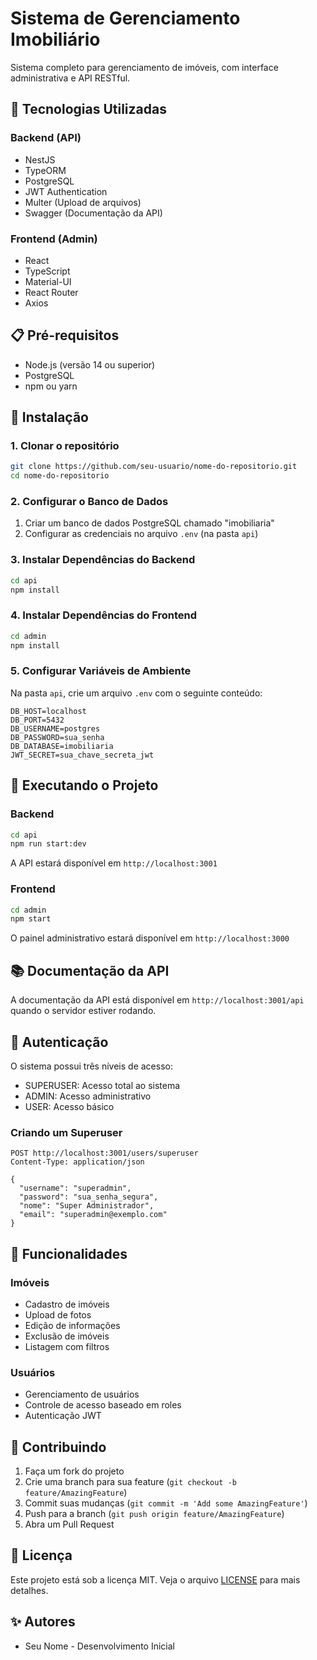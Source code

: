 # Sistema de Gerenciamento Imobiliário

Sistema completo para gerenciamento de imóveis, com interface administrativa e API RESTful.

## 🚀 Tecnologias Utilizadas

### Backend (API)
- NestJS
- TypeORM
- PostgreSQL
- JWT Authentication
- Multer (Upload de arquivos)
- Swagger (Documentação da API)

### Frontend (Admin)
- React
- TypeScript
- Material-UI
- React Router
- Axios

## 📋 Pré-requisitos

- Node.js (versão 14 ou superior)
- PostgreSQL
- npm ou yarn

## 🔧 Instalação

### 1. Clonar o repositório
```bash
git clone https://github.com/seu-usuario/nome-do-repositorio.git
cd nome-do-repositorio
```

### 2. Configurar o Banco de Dados
1. Criar um banco de dados PostgreSQL chamado "imobiliaria"
2. Configurar as credenciais no arquivo `.env` (na pasta `api`)

### 3. Instalar Dependências do Backend
```bash
cd api
npm install
```

### 4. Instalar Dependências do Frontend
```bash
cd admin
npm install
```

### 5. Configurar Variáveis de Ambiente
Na pasta `api`, crie um arquivo `.env` com o seguinte conteúdo:
```env
DB_HOST=localhost
DB_PORT=5432
DB_USERNAME=postgres
DB_PASSWORD=sua_senha
DB_DATABASE=imobiliaria
JWT_SECRET=sua_chave_secreta_jwt
```

## 🚀 Executando o Projeto

### Backend
```bash
cd api
npm run start:dev
```
A API estará disponível em `http://localhost:3001`

### Frontend
```bash
cd admin
npm start
```
O painel administrativo estará disponível em `http://localhost:3000`

## 📚 Documentação da API

A documentação da API está disponível em `http://localhost:3001/api` quando o servidor estiver rodando.

## 🔐 Autenticação

O sistema possui três níveis de acesso:
- SUPERUSER: Acesso total ao sistema
- ADMIN: Acesso administrativo
- USER: Acesso básico

### Criando um Superuser
```http
POST http://localhost:3001/users/superuser
Content-Type: application/json

{
  "username": "superadmin",
  "password": "sua_senha_segura",
  "nome": "Super Administrador",
  "email": "superadmin@exemplo.com"
}
```

## 📝 Funcionalidades

### Imóveis
- Cadastro de imóveis
- Upload de fotos
- Edição de informações
- Exclusão de imóveis
- Listagem com filtros

### Usuários
- Gerenciamento de usuários
- Controle de acesso baseado em roles
- Autenticação JWT

## 🤝 Contribuindo

1. Faça um fork do projeto
2. Crie uma branch para sua feature (`git checkout -b feature/AmazingFeature`)
3. Commit suas mudanças (`git commit -m 'Add some AmazingFeature'`)
4. Push para a branch (`git push origin feature/AmazingFeature`)
5. Abra um Pull Request

## 📄 Licença

Este projeto está sob a licença MIT. Veja o arquivo [LICENSE](LICENSE) para mais detalhes.

## ✨ Autores

- Seu Nome - Desenvolvimento Inicial 